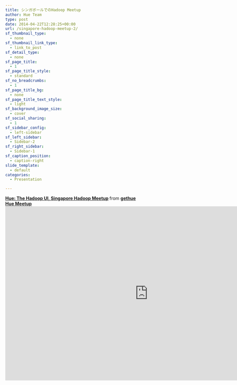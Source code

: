 ```yaml
---
title: シンガポールでのHadoop Meetup
author: Hue Team
type: post
date: 2014-04-22T12:28:25+00:00
url: /singapore-hadoop-meetup-2/
sf_thumbnail_type:
  - none
sf_thumbnail_link_type:
  - link_to_post
sf_detail_type:
  - none
sf_page_title:
  - 1
sf_page_title_style:
  - standard
sf_no_breadcrumbs:
  - 1
sf_page_title_bg:
  - none
sf_page_title_text_style:
  - light
sf_background_image_size:
  - cover
sf_social_sharing:
  - 1
sf_sidebar_config:
  - left-sidebar
sf_left_sidebar:
  - Sidebar-2
sf_right_sidebar:
  - Sidebar-1
sf_caption_position:
  - caption-right
slide_template:
  - default
categories:
  - Presentation

---
```

<div>
  <strong> <a title="Hue: The Hadoop UI, Singapore Hadoop Meetup" href="http://www.slideshare.net/gethue/hue-the-hadoop-ui-hadoop-singapore" target="_blank">Hue: The Hadoop UI, Singapore Hadoop Meetup</a> </strong> from <strong><a href="http://www.slideshare.net/gethue" target="_blank">gethue</a></strong>
</div>

<div>
</div>

<div>
  <a href="http://www.meetup.com/Hadoop-SG/events/174054202/"><strong>Hue Meetup</strong></a>
</div>

<iframe src="http://www.slideshare.net/slideshow/embed_code/33377844" width="900" height="550" frameborder="0" marginwidth="0" marginheight="0" scrolling="no"></iframe>